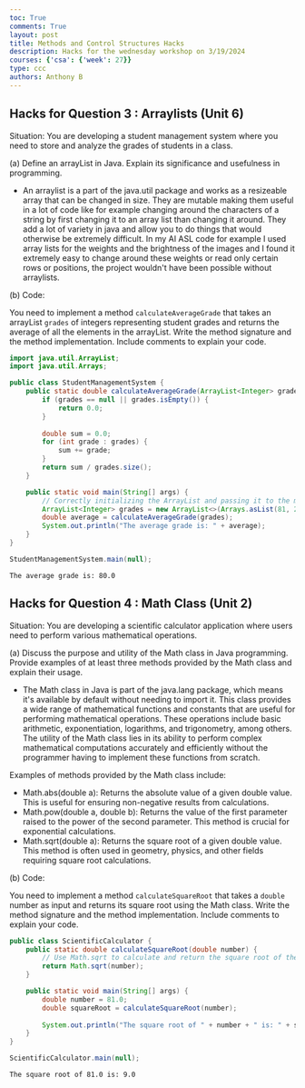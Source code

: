 ```yaml
---
toc: True
comments: True
layout: post
title: Methods and Control Structures Hacks
description: Hacks for the wednesday workshop on 3/19/2024
courses: {'csa': {'week': 27}}
type: ccc
authors: Anthony B
---
```


## Hacks for Question 3 : Arraylists (Unit 6)

Situation: You are developing a student management system where you need to store and analyze the grades of students in a class.

(a) Define an arrayList in Java. Explain its significance and usefulness in programming.

- An arraylist is a part of the java.util package and works as a resizeable array that can be changed in size. They are mutable making them useful in a lot of code like for example changing around the characters of a string by first changing it to an array list than changing it around. They add a lot of variety in java and allow you to do things that would otherwise be extremely difficult. In my AI ASL code for example I used array lists for the weights and the brightness of the images and I found it extremely easy to change around these weights or read only certain rows or positions, the project wouldn't have been possible without arraylists.

(b) Code:

You need to implement a method `calculateAverageGrade` that takes an arrayList `grades` of integers representing student grades and returns the average of all the elements in the arrayList. Write the method signature and the method implementation. Include comments to explain your code.




```java
import java.util.ArrayList;
import java.util.Arrays;

public class StudentManagementSystem {
    public static double calculateAverageGrade(ArrayList<Integer> grades) {
        if (grades == null || grades.isEmpty()) {
            return 0.0;
        }
        
        double sum = 0.0;
        for (int grade : grades) {
            sum += grade;
        }
        return sum / grades.size();
    }

    public static void main(String[] args) {
        // Correctly initializing the ArrayList and passing it to the method
        ArrayList<Integer> grades = new ArrayList<>(Arrays.asList(81, 20, 89, 97, 91, 102));
        double average = calculateAverageGrade(grades);
        System.out.println("The average grade is: " + average);
    }
}

StudentManagementSystem.main(null);
```

    The average grade is: 80.0


## Hacks for Question 4 : Math Class (Unit 2)

Situation: You are developing a scientific calculator application where users need to perform various mathematical operations.

(a) Discuss the purpose and utility of the Math class in Java programming. Provide examples of at least three methods provided by the Math class and explain their usage.

- The Math class in Java is part of the java.lang package, which means it's available by default without needing to import it. This class provides a wide range of mathematical functions and constants that are useful for performing mathematical operations. These operations include basic arithmetic, exponentiation, logarithms, and trigonometry, among others. The utility of the Math class lies in its ability to perform complex mathematical computations accurately and efficiently without the programmer having to implement these functions from scratch.

Examples of methods provided by the Math class include:

- Math.abs(double a): Returns the absolute value of a given double value. This is useful for ensuring non-negative results from calculations.
- Math.pow(double a, double b): Returns the value of the first parameter raised to the power of the second parameter. This method is crucial for exponential calculations.
- Math.sqrt(double a): Returns the square root of a given double value. This method is often used in geometry, physics, and other fields requiring square root calculations.

(b) Code:

You need to implement a method `calculateSquareRoot` that takes a `double` number as input and returns its square root using the Math class. Write the method signature and the method implementation. Include comments to explain your code.



```java
public class ScientificCalculator {
    public static double calculateSquareRoot(double number) {
        // Use Math.sqrt to calculate and return the square root of the input number
        return Math.sqrt(number);
    }

    public static void main(String[] args) {
        double number = 81.0;
        double squareRoot = calculateSquareRoot(number);
        
        System.out.println("The square root of " + number + " is: " + squareRoot);
    }
}

ScientificCalculator.main(null);
```

    The square root of 81.0 is: 9.0

